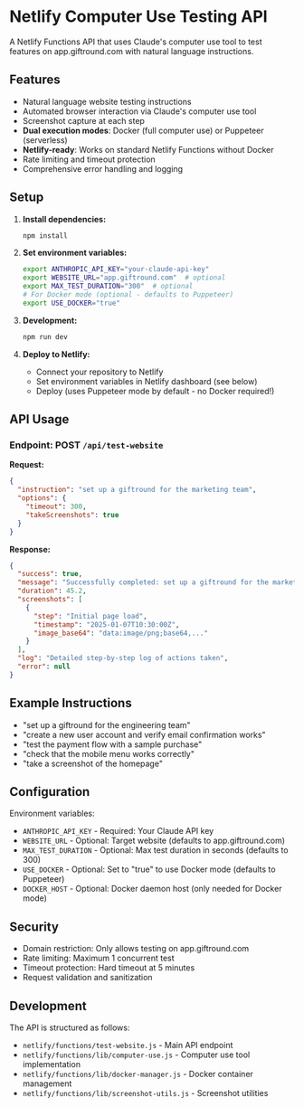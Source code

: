 # Netlify Computer Use Testing API

A Netlify Functions API that uses Claude's computer use tool to test features on app.giftround.com with natural language instructions.

## Features

- Natural language website testing instructions
- Automated browser interaction via Claude's computer use tool
- Screenshot capture at each step
- **Dual execution modes**: Docker (full computer use) or Puppeteer (serverless)
- **Netlify-ready**: Works on standard Netlify Functions without Docker
- Rate limiting and timeout protection
- Comprehensive error handling and logging

## Setup

1. **Install dependencies:**
   ```bash
   npm install
   ```

2. **Set environment variables:**
   ```bash
   export ANTHROPIC_API_KEY="your-claude-api-key"
   export WEBSITE_URL="app.giftround.com"  # optional
   export MAX_TEST_DURATION="300"  # optional
   # For Docker mode (optional - defaults to Puppeteer)
   export USE_DOCKER="true"
   ```

3. **Development:**
   ```bash
   npm run dev
   ```

4. **Deploy to Netlify:**
   - Connect your repository to Netlify
   - Set environment variables in Netlify dashboard (see below)
   - Deploy (uses Puppeteer mode by default - no Docker required!)

## API Usage

### Endpoint: POST `/api/test-website`

**Request:**
```json
{
  "instruction": "set up a giftround for the marketing team",
  "options": {
    "timeout": 300,
    "takeScreenshots": true
  }
}
```

**Response:**
```json
{
  "success": true,
  "message": "Successfully completed: set up a giftround for the marketing team",
  "duration": 45.2,
  "screenshots": [
    {
      "step": "Initial page load",
      "timestamp": "2025-01-07T10:30:00Z",
      "image_base64": "data:image/png;base64,..."
    }
  ],
  "log": "Detailed step-by-step log of actions taken",
  "error": null
}
```

## Example Instructions

- "set up a giftround for the engineering team"
- "create a new user account and verify email confirmation works"
- "test the payment flow with a sample purchase"
- "check that the mobile menu works correctly"
- "take a screenshot of the homepage"

## Configuration

Environment variables:
- `ANTHROPIC_API_KEY` - Required: Your Claude API key
- `WEBSITE_URL` - Optional: Target website (defaults to app.giftround.com)
- `MAX_TEST_DURATION` - Optional: Max test duration in seconds (defaults to 300)
- `USE_DOCKER` - Optional: Set to "true" to use Docker mode (defaults to Puppeteer)
- `DOCKER_HOST` - Optional: Docker daemon host (only needed for Docker mode)

## Security

- Domain restriction: Only allows testing on app.giftround.com
- Rate limiting: Maximum 1 concurrent test
- Timeout protection: Hard timeout at 5 minutes
- Request validation and sanitization

## Development

The API is structured as follows:
- `netlify/functions/test-website.js` - Main API endpoint
- `netlify/functions/lib/computer-use.js` - Computer use tool implementation
- `netlify/functions/lib/docker-manager.js` - Docker container management
- `netlify/functions/lib/screenshot-utils.js` - Screenshot utilities